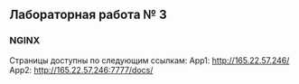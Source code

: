 ## Лабораторная работа № 3
### NGINX
Страницы доступны по следующим ссылкам: 
App1: http://165.22.57.246/
App2: http://165.22.57.246:7777/docs/
